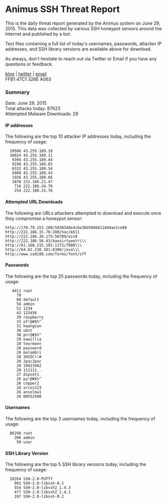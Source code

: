 # Animus SSH Threat Report

This is the daily threat report generated by the Animus system on June 29, 2015. This data was collected by various SSH honeypot sensors around the Internet and published by a bot.  

Text files containing a full list of today's usernames, passwords, attacker IP addresses, and SSH library versions are available above for download.  

As always, don't hesitate to reach out via Twitter or Email if you have any questions or feedback.  

[blog](http://morris.guru) | [twitter](https://twitter.com/andrew___morris) | [email](mailto:andrew@morris.guru)  
FFB1 47C1 326E A063  

### Summary

Date: June 29, 2015  
Total attacks today: 87623  
Attempted Malware Downloads: 29 

#### IP addresses
The following are the top 10 attacker IP addresses today, including the frequency of usage:
```
  39586 43.255.189.19
  10824 43.255.189.11
   9394 43.255.189.44
   9190 43.255.189.65
   6332 43.255.189.54
   5089 43.255.189.43
   1926 43.255.189.66
   1870 222.186.21.47
    716 222.186.34.70
    254 222.186.15.76
```

#### Attempted URL Downloads
The following are URLs attackers attempted to download and execute once they compromise a honeypot sensor:
```
http://178.79.153.108/58303d8e4c6e3bb5066611d44ae1ce88
http://222.186.15.76:280/hacck611
http://222.186.30.175:56789/win9
http://222.186.56.43/baozirtywetr\\\
http://61.160.215.101:1172/7000\\\
http://64.62.238.101:8300/java\\\
http://www.sudi88.com/forms/font/sff
```

#### Passwords
The following are the top 25 passwords today, including the frequency of usage:
```
   4411 root
     79 
     60 default
     58 admin
     52 1234
     43 123456
     39 raspberry
     33 of!@#$%^
     31 hwangsan
     30 ubnt
     30 pn!@#$%^
     29 eawillia
     28 tearmann
     28 password
     28 malambri
     28 3HIDC!!#
     28 2pac2pac
     28 19421942
     28 111111..
     27 dipset1
     26 py!@#$%^
     26 copper2
     26 arcos123
     26 anselma1
     26 00552500
```

#### Usernames
The following are the top 3 usernames today, including the frequency of usage:
```
  86298 root
    206 admin
     50 user
```

#### SSH Library Version
The following are the top 5 SSH library versions today, including the frequency of usage:
```
  28264 SSH-2.0-PUTTY
    992 SSH-2.0-libssh-0.1
    554 SSH-2.0-libssh2_1.4.3
    477 SSH-2.0-libssh2_1.4.1
    197 SSH-2.0-libssh-0.2
```
